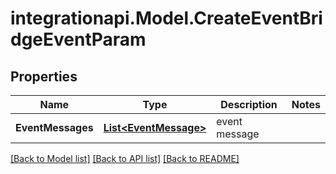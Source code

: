 # integrationapi.Model.CreateEventBridgeEventParam

## Properties

Name | Type | Description | Notes
------------ | ------------- | ------------- | -------------
**EventMessages** | [**List&lt;EventMessage&gt;**](EventMessage.md) | event message | 

[[Back to Model list]](../README.md#documentation-for-models) [[Back to API list]](../README.md#documentation-for-api-endpoints) [[Back to README]](../README.md)


